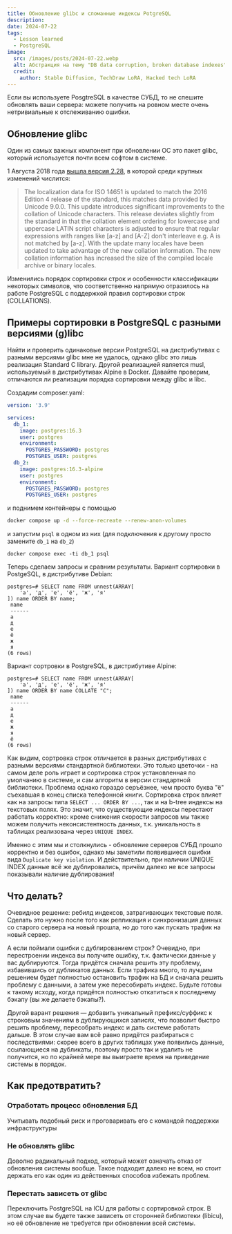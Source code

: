 ```yaml
---
title: Обновление glibc и сломанные индексы PotgreSQL
description: 
date: 2024-07-22
tags:
  - Lesson learned
  - PostgreSQL
image:
  src: /images/posts/2024-07-22.webp
  alt: Абстракция на тему "DB data corruption, broken database indexes"
  credit:
    author: Stable Diffusion, TechDraw LoRA, Hacked tech LoRA
---
```

Если вы используете PosgtreSQL в качестве СУБД, то не спешите обновлять ваши сервера: можете получить на ровном месте очень нетривиальные к отслеживанию ошибки.

## Обновление glibc

Один из самых важных компонент при обновлении ОС это пакет glibc, который используется почти всем софтом в системе.

1 Августа 2018 года [вышла версия 2.28](https://sourceware.org/legacy-ml/libc-alpha/2018-08/msg00003.html), в которой среди крупных изменений числится:

> The localization data for ISO 14651 is updated to match the 2016 Edition 4 release of the standard, this matches data provided by Unicode 9.0.0.  This update introduces significant improvements to the collation of Unicode characters.  This release deviates slightly from the standard in that the collation element ordering for lowercase and uppercase LATIN script characters is adjusted to ensure that regular expressions with ranges like [a-z] and [A-Z] don't interleave e.g. A is not matched by [a-z].  With the update many locales have been updated to take advantage of the new collation information.  The new collation information has increased the size of the compiled locale archive or binary locales.

Изменились порядок сортировки строк и особенности классификации некоторых символов, что соответственно напрямую отразилось на работе PostgreSQL с поддержкой правил сортировки строк (COLLATIONS).

## Примеры сортировки в PostgreSQL с разными версиями (g)libc

Найти и проверить одинаковые версии PostgreSQL на дистрибутивах с разными версиями glibc мне не удалось, однако glibc это лишь реализация Standard C library. Другой реализацией является musl, используемый в дистрибутивах Alpine в Docker. Давайте проверим, отличаются ли реализации порядка сортировки между glibc и libc.

Создадим composer.yaml:

```yaml
version: '3.9'

services:
  db_1:
    image: postgres:16.3
    user: postgres
    environment:
      POSTGRES_PASSWORD: postgres
      POSTGRES_USER: postgres
  db_2:
    image: postgres:16.3-alpine
    user: postgres
    environment:
      POSTGRES_PASSWORD: postgres
      POSTGRES_USER: postgres
```

и поднимем контейнеры с помощью

```bash
docker compose up -d --force-recreate --renew-anon-volumes
```

и запустим `psql` в одном из них (для подключения к другому просто замените `db_1` на `db_2`)

```
docker compose exec -ti db_1 psql
```

Теперь сделаем запросы и сравним результаты. Вариант сортировки в PostgeSQL, в дистрибутиве Debian:

```psql
postgres=# SELECT name FROM unnest(ARRAY[
    'а', 'д', 'е', 'ё', 'ж', 'я'
]) name ORDER BY name;
 name 
 ------
 а
 д
 е
 ё
 ж
 я
(6 rows)
```
Вариант сортровки в PostgreSQL, в дистрибутиве Alpine:

```psql
postgres=# SELECT name FROM unnest(ARRAY[
    'а', 'д', 'е', 'ё', 'ж', 'я'
]) name ORDER BY name COLLATE "C";
 name 
 ------
 а
 д
 е
 ж
 я
 ё
(6 rows)
```

Как видим, сортровка строк отличается в разных дистрибутивах с разными версиями стандартной библиотеки. Это только цветочки - на самом деле роль играет и сортировка строк установленная по умолчанию в системе, и сам алгоритм в версии стандартной библиотеки.
Проблема однако гораздо серъёзнее, чем просто буква "ё" съехавшая в конец списка телефонной книги. Сортировка строк влияет как на запросы типа `SELECT ... ORDER BY ...`, так и на b-tree индексы на текстовых полях. Это значит, что существующие индексы перестают работать корректно: кроме снижения скорости запросов мы также можем получить неконсистентность данных, т.к. уникальность в таблицах реализована через `UNIQUE INDEX`.

Именно с этим мы и столкнулись - обновление серверов СУБД прошло корректно и без ошибок, однако мы заметили появившиеся ошибки вида `Duplicate key violation`. И действительно, при наличии UNIQUE INDEX данные всё же дублировались, причём далеко не все запросы показывали наличие дублирования!

## Что делать?

Очевидное решение: ребилд индексов, затрагивающих текстовые поля. Сделать это нужно после того как репликация и синхронизация данных со старого сервера на новый прошла, но до того как пускать трафик на новый сервер.

А если поймали ошибки с дублированием строк? Очевидно, при перестроении индекса вы получите ошибку, т.к. фактически данные у вас дублируются. Тогда придётся сначала решить эту проблему, избавившись от дубликатов данных. Если трафика много, то лучшим решением будет полностью остановить трафик на БД и сначала решить проблему с данными, а затем уже пересобирать индекс. Будьте готовы к такому исходу, когда придётся полностью откатиться к последнему бэкапу (вы же делаете бэкапы?).

Другой варант решения — добавить уникальный префикс/суффикс к строковым значениям в дублирующихся записях, что позволит быстро решить проблему, пересобрать индекс и дать системе работать дальше. В этом случае вам всё равно придётся разбираться с последствиями: скорее всего в других таблицах уже появились данные, ссылающиеся на дубликаты, поэтому просто так и удалить не получится, но по крайней мере вы выиграете время на приведение системы в порядок.

## Как предотвратить?

### Отработать процесс обновления БД

Учитывать подобный риск и проговаривать его с командой поддержки инфраструктуры

### Не обновлять glibc

Доволно радикальный подход, который может означать отказ от обновления системы вообще. Такое подходит далеко не всем, но стоит держать его как один из действенных способов избежать проблем.

### Перестать зависеть от glibc

Переключить PostgreSQL на ICU для работы с сортировкой строк. В этом случае вы будете также зависеть от сторонней библиотеки (libicu), но её обновление не требуется при обновлении всей системы.
